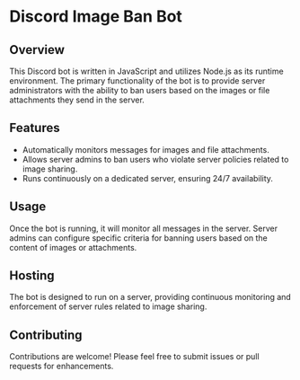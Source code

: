 # Discord Image Ban Bot

## Overview
This Discord bot is written in JavaScript and utilizes Node.js as its runtime environment. The primary functionality of the bot is to provide server administrators with the ability to ban users based on the images or file attachments they send in the server.

## Features
- Automatically monitors messages for images and file attachments.
- Allows server admins to ban users who violate server policies related to image sharing.
- Runs continuously on a dedicated server, ensuring 24/7 availability.

## Usage
Once the bot is running, it will monitor all messages in the server. Server admins can configure specific criteria for banning users based on the content of images or attachments.

## Hosting
The bot is designed to run on a server, providing continuous monitoring and enforcement of server rules related to image sharing.

## Contributing
Contributions are welcome! Please feel free to submit issues or pull requests for enhancements.